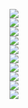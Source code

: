 ![](1.PNG)  
![](2.PNG)  
![](3.PNG)  
![](4.PNG)  
![](5.PNG)  
![](6.PNG)  
![](7.PNG)  
![](8.PNG)  
![](9.PNG)  
![](z10.PNG)  